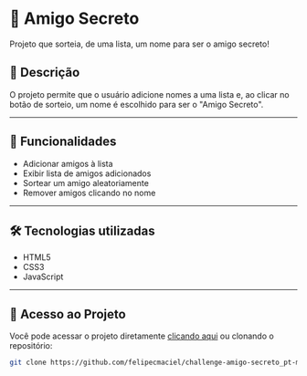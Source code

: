# 🎁 Amigo Secreto

Projeto que sorteia, de uma lista, um nome para ser o amigo secreto!

## 📌 Descrição

O projeto permite que o usuário adicione nomes a uma lista e, ao clicar no botão de sorteio, um nome é escolhido para ser o "Amigo Secreto".  

---

## 🚀 Funcionalidades

-  Adicionar amigos à lista
-  Exibir lista de amigos adicionados
-  Sortear um amigo aleatoriamente
-  Remover amigos clicando no nome

---

## 🛠️ Tecnologias utilizadas

- HTML5
- CSS3
- JavaScript 

---

## 🔗 Acesso ao Projeto

Você pode acessar o projeto diretamente [clicando aqui](https://felipecmaciel.github.io/challenge-amigo-secreto_pt-main/) ou clonando o repositório:

```bash
git clone https://github.com/felipecmaciel/challenge-amigo-secreto_pt-main.git
